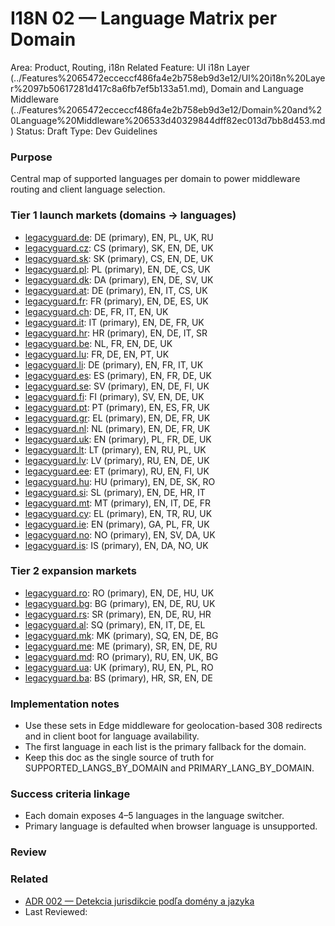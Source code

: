 # I18N 02 — Language Matrix per Domain

Area: Product, Routing, i18n
Related Feature: UI i18n Layer (../Features%2065472ecceccf486fa4e2b758eb9d3e12/UI%20i18n%20Layer%2097b50617281d417c8a6fb7ef5b133a51.md), Domain and Language Middleware (../Features%2065472ecceccf486fa4e2b758eb9d3e12/Domain%20and%20Language%20Middleware%206533d40329844dff82ec013d7bb8d453.md)
Status: Draft
Type: Dev Guidelines

### Purpose

Central map of supported languages per domain to power middleware routing and client language selection.

### Tier 1 launch markets (domains → languages)

- [legacyguard.de](http://legacyguard.de): DE (primary), EN, PL, UK, RU
- [legacyguard.cz](http://legacyguard.cz): CS (primary), SK, EN, DE, UK
- [legacyguard.sk](http://legacyguard.sk): SK (primary), CS, EN, DE, UK
- [legacyguard.pl](http://legacyguard.pl): PL (primary), EN, DE, CS, UK
- [legacyguard.dk](http://legacyguard.dk): DA (primary), EN, DE, SV, UK
- [legacyguard.at](http://legacyguard.at): DE (primary), EN, IT, CS, UK
- [legacyguard.fr](http://legacyguard.fr): FR (primary), EN, DE, ES, UK
- [legacyguard.ch](http://legacyguard.ch): DE, FR, IT, EN, UK
- [legacyguard.it](http://legacyguard.it): IT (primary), EN, DE, FR, UK
- [legacyguard.hr](http://legacyguard.hr): HR (primary), EN, DE, IT, SR
- [legacyguard.be](http://legacyguard.be): NL, FR, EN, DE, UK
- [legacyguard.lu](http://legacyguard.lu): FR, DE, EN, PT, UK
- [legacyguard.li](http://legacyguard.li): DE (primary), EN, FR, IT, UK
- [legacyguard.es](http://legacyguard.es): ES (primary), EN, FR, DE, UK
- [legacyguard.se](http://legacyguard.se): SV (primary), EN, DE, FI, UK
- [legacyguard.fi](http://legacyguard.fi): FI (primary), SV, EN, DE, UK
- [legacyguard.pt](http://legacyguard.pt): PT (primary), EN, ES, FR, UK
- [legacyguard.gr](http://legacyguard.gr): EL (primary), EN, DE, FR, UK
- [legacyguard.nl](http://legacyguard.nl): NL (primary), EN, DE, FR, UK
- [legacyguard.uk](http://legacyguard.uk): EN (primary), PL, FR, DE, UK
- [legacyguard.lt](http://legacyguard.lt): LT (primary), EN, RU, PL, UK
- [legacyguard.lv](http://legacyguard.lv): LV (primary), RU, EN, DE, UK
- [legacyguard.ee](http://legacyguard.ee): ET (primary), RU, EN, FI, UK
- [legacyguard.hu](http://legacyguard.hu): HU (primary), EN, DE, SK, RO
- [legacyguard.si](http://legacyguard.si): SL (primary), EN, DE, HR, IT
- [legacyguard.mt](http://legacyguard.mt): MT (primary), EN, IT, DE, FR
- [legacyguard.cy](http://legacyguard.cy): EL (primary), EN, TR, RU, UK
- [legacyguard.ie](http://legacyguard.ie): EN (primary), GA, PL, FR, UK
- [legacyguard.no](http://legacyguard.no): NO (primary), EN, SV, DA, UK
- [legacyguard.is](http://legacyguard.is): IS (primary), EN, DA, NO, UK

### Tier 2 expansion markets

- [legacyguard.ro](http://legacyguard.ro): RO (primary), EN, DE, HU, UK
- [legacyguard.bg](http://legacyguard.bg): BG (primary), EN, DE, RU, UK
- [legacyguard.rs](http://legacyguard.rs): SR (primary), EN, DE, RU, HR
- [legacyguard.al](http://legacyguard.al): SQ (primary), EN, IT, DE, EL
- [legacyguard.mk](http://legacyguard.mk): MK (primary), SQ, EN, DE, BG
- [legacyguard.me](http://legacyguard.me): ME (primary), SR, EN, DE, RU
- [legacyguard.md](http://legacyguard.md): RO (primary), RU, EN, UK, BG
- [legacyguard.ua](http://legacyguard.ua): UK (primary), RU, EN, PL, RO
- [legacyguard.ba](http://legacyguard.ba): BS (primary), HR, SR, EN, DE

### Implementation notes

- Use these sets in Edge middleware for geolocation-based 308 redirects and in client boot for language availability.
- The first language in each list is the primary fallback for the domain.
- Keep this doc as the single source of truth for SUPPORTED_LANGS_BY_DOMAIN and PRIMARY_LANG_BY_DOMAIN.

### Success criteria linkage

- Each domain exposes 4–5 languages in the language switcher.
- Primary language is defaulted when browser language is unsupported.

### Review

### Related

- [ADR 002 — Detekcia jurisdikcie podľa domény a jazyka](ADR%20002%20%E2%80%94%20Detekcia%20jurisdikcie%20pod%C4%BEa%20dom%C3%A9ny%20a%20jazy%20a59a0bffb8344edfb9415af72295f031.md)
- Last Reviewed: